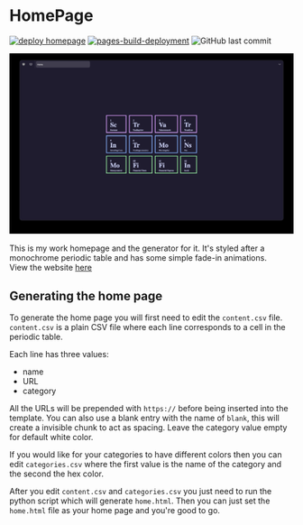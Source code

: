 # HomePage

[![deploy homepage](https://github.com/shubxam/homepage-work/actions/workflows/deploy.yml/badge.svg)](https://github.com/shubxam/homepage-work/actions/workflows/deploy.yml)
[![pages-build-deployment](https://github.com/shubxam/homepage-work/actions/workflows/pages/pages-build-deployment/badge.svg)](https://github.com/shubxam/homepage-work/actions/workflows/pages/pages-build-deployment)
![GitHub last commit](https://img.shields.io/github/last-commit/shubxam/homepage-work?style=plastic)

![Screenshot of HomePage](screenshot.jpg "Screenshot of HomePage")

This is my work homepage and the generator for it.
It's styled after a monochrome periodic table and has some simple fade-in animations. \
View the website [here](https://shubxam.github.io/homepage-work/)

## Generating the home page

To generate the home page you will first need to edit the `content.csv` file.
`content.csv` is a plain CSV file where each line corresponds to a cell in the periodic table.

Each line has three values:
* name
* URL
* category

All the URLs will be prepended with `https://` before being inserted into the template.
You can also use a blank entry with the name of `blank`, this will create a invisible chunk to act as spacing.
Leave the category value empty for default white color.

If you would like for your categories to have different colors then you can edit `categories.csv`
where the first value is the name of the category and the second the hex color.

After you edit `content.csv` and `categories.csv` you just need to run the python script which will generate `home.html`.
Then you can just set the `home.html` file as your home page and you're good to go.
